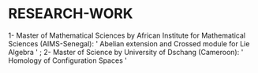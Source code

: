 # RESEARCH-WORK
1- Master of Mathematical Sciences by African Institute for Mathematical Sciences (AIMS-Senegal): ' Abelian extension and Crossed module for Lie Algebra ' ; 2- Master of Science by University of Dschang (Cameroon): ' Homology of Configuration Spaces ' 
